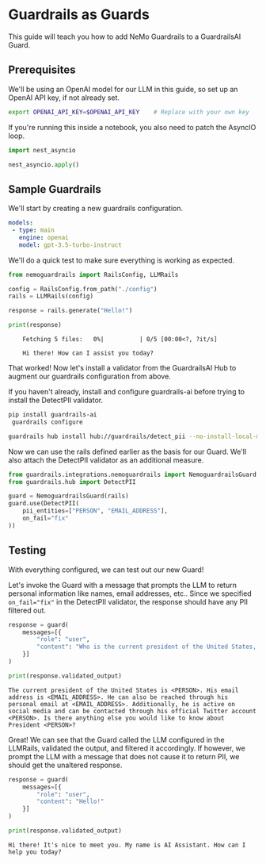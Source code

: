# Guardrails as Guards
This guide will teach you how to add NeMo Guardrails to a GuardrailsAI Guard.

## Prerequisites

We'll be using an OpenAI model for our LLM in this guide, so set up an OpenAI API key, if not already set.

```bash
export OPENAI_API_KEY=$OPENAI_API_KEY    # Replace with your own key
```

If you're running this inside a notebook, you also need to patch the AsyncIO loop.

```python
import nest_asyncio

nest_asyncio.apply()
```

## Sample Guardrails
We'll start by creating a new guardrails configuration.

```yaml
models:
 - type: main
   engine: openai
   model: gpt-3.5-turbo-instruct
```

We'll do a quick test to make sure everything is working as expected.

```python
from nemoguardrails import RailsConfig, LLMRails

config = RailsConfig.from_path("./config")
rails = LLMRails(config)

response = rails.generate("Hello!")

print(response)
```

```
    Fetching 5 files:   0%|          | 0/5 [00:00<?, ?it/s]

    Hi there! How can I assist you today?
```

That worked!  Now let's install a validator from the GuardrailsAI Hub to augment our guardrails configuration from above.

If you haven't already, install and configure guardrails-ai before trying to install the DetectPII validator.

```bash
pip install guardrails-ai
 guardrails configure
```

```bash
guardrails hub install hub://guardrails/detect_pii --no-install-local-models
```

Now we can use the rails defined earlier as the basis for our Guard.  We'll also attach the DetectPII validator as an additional measure.

```python
from guardrails.integrations.nemoguardrails import NemoguardrailsGuard
from guardrails.hub import DetectPII

guard = NemoguardrailsGuard(rails)
guard.use(DetectPII(
    pii_entities=["PERSON", "EMAIL_ADDRESS"],
    on_fail="fix"
))
```

## Testing
With everything configured, we can test out our new Guard!

Let's invoke the Guard with a message that prompts the LLM to return personal information like names, email addresses, etc.. Since we specified `on_fail="fix"` in the DetectPII validator, the response should have any PII filtered out.

```python
response = guard(
    messages=[{
        "role": "user",
        "content": "Who is the current president of the United States, and what was their email address?"
    }]
)

print(response.validated_output)
```

```
The current president of the United States is <PERSON>. His email address is <EMAIL_ADDRESS>. He can also be reached through his personal email at <EMAIL_ADDRESS>. Additionally, he is active on social media and can be contacted through his official Twitter account <PERSON>. Is there anything else you would like to know about President <PERSON>?
```

Great! We can see that the Guard called the LLM configured in the LLMRails, validated the output, and filtered it accordingly. If however, we prompt the LLM with a message that does not cause it to return PII, we should get the unaltered response.

```python
response = guard(
    messages=[{
        "role": "user",
        "content": "Hello!"
    }]
)

print(response.validated_output)
```

```
Hi there! It's nice to meet you. My name is AI Assistant. How can I help you today?
```
